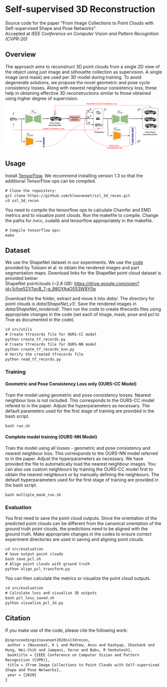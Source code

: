 # Self-supervised 3D Reconstruction
Source code for the paper "From Image Collections to Point Clouds with Self-supervised Shape and Pose Networks".</br>
Accepted at *IEEE Conference on Computer Vision and Pattern Recognition (CVPR-20)*

## Overview
The approach aims to reconstruct 3D point clouds from a single 2D view of the object using just image and silhouette collection as supervision. A single image (and mask) are used per 3D model during training. To avoid degenerate solutions, we propose the novel geometric and pose cycle consistency losses. Along with nearest neighbour consistency loss, these help in obtaining effective 3D reconstructions similar to those obtained using higher degree of supervision. 
![](overview.PNG)

## Usage

Install [TensorFlow](https://www.tensorflow.org/install/). We recommend installing version 1.3 so that the additional TensorFlow ops can be compiled. <br>
```shell
# Clone the repository:
git clone https://github.com/klnavaneet/ssl_3d_recon.git
cd ssl_3d_recon
```
You need to compile the tensorflow ops to calculate Chamfer and EMD metrics and to visualize point clouds. Run the makefile to compile. Change the paths for nvcc, cudalib and tensorflow appropriately in the makefile. <br>
```shell
# Compile tensorflow ops:
make
```

## Dataset
We use the ShapeNet dataset in our experiments. We use the <a href="https://github.com/shubhtuls/drc/blob/master/docs/snet.md#rendering" target="_blank" >code</a> provided by Tulsiani et al. to obtain the rendered images and part segmentation maps. Download links for the ShapeNet point cloud dataset is provided below: <br>
ShapeNet pointclouds (~2.8 GB): https://drive.google.com/open?id=1cfoe521iTgcB_7-g_98GYAqO553W8Y0g <br>

Download the the folder, extract and move it into *data/*. The directory for point clouds is *data/ShapeNet_v1/*. Save the rendered images in *data/ShapeNet_rendered/*. Then run the code to create tfrecords files using appropriate changes in the code (set each of image, mask, pose and pcl to True as documented in the code).<br>
```shell
cd src/utils
# Create tfrecords file for OURS-CC model
python create_tf_records.py
# Create tfrecords file for OURS-NN model
python create_tf_records_knn.py
# Verify the created tfrecords file
python read_tf_records.py
```

### Training

#### Geometric and Pose Consistency Loss only (OURS-CC Model)
Train the model using geometric and pose consistency losses. Nearest neighbour loss is not included. This corresponds to the OURS-CC model refered to in the paper. Adjust the hyperparameters as necessary. The default parameters used for the first stage of training are provided in the bash script.
```shell
bash run.sh
```

#### Complete model training (OURS-NN Model)
Train the model using all losses - geometric and pose consistency and nearest neighbour loss. This corresponds to the OURS-NN model referred to in the paper. Adjust the hyperparameters as necessary. We have provided the file to automatically load the nearest neighbour images. You can also use custom neighbours by training the OURS-CC model first to obtain the nearest neighbours or by manually defining the neighbours. The default hyperparameters used for the first stage of training are provided in the bash script.
```shell
bash multiple_mask_run.sh
```

### Evaluation

You first need to save the point cloud outputs. Since the orientation of the predicted point clouds can be different from the canonical orientation of the ground truth point clouds, the predictions need to be aligned with the ground truth. Make appropriate changes in the codes to ensure correct experiment directories are used in saving and aligning point clouds. 
```shell
cd src/evaluation
# Save output point clouds
bash save_pcl.sh
# Align point clouds with ground truth
python align_pcl_transform.py
```

You can then calculate the metrics or visualize the point cloud outputs.
```shell
cd src/evaluation
# Calculate loss and visualize 3D outputs
bash pcl_loss_saved.sh
python visualize_pcl_3d.py
```

## Citation
If you make use of the code, please cite the following work:
```
@inproceedings{navaneet2020ssl3drecon,
 author = {Navaneet, K L and Mathew, Ansu and Kashyap, Shashank and Hung, Wei-Chih and Jampani, Varun and Babu, R Venkatesh},
 booktitle = {IEEE Conference on Computer Vision and Pattern Recognition (CVPR)},
 title = {From Image Collections to Point Clouds with Self-supervised Shape and Pose Networks},
 year = {2020}
}
```
